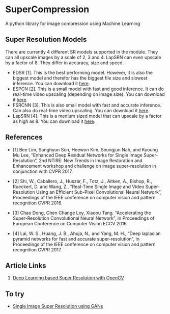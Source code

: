 # SuperCompression
A python library for image compression using Machine Learning

## Super Resolution Models
There are currently 4 different SR models supported in the module. They can all upscale images by a scale of 2, 3 and 4. LapSRN can even upscale by a factor of 8. They differ in accuracy, size and speed.

- EDSR [1]. This is the best performing model. However, it is also the biggest model and therefor has the biggest file size and slowest inference. You can download it [here](https://github.com/Saafke/EDSR_Tensorflow/tree/master/models).
- ESPCN [2]. This is a small model with fast and good inference. It can do real-time video upscaling (depending on image size). You can download it [here](https://github.com/fannymonori/TF-ESPCN/tree/master/export).
- FSRCNN [3]. This is also small model with fast and accurate inference. Can also do real-time video upscaling. You can download it [here](https://github.com/Saafke/FSRCNN_Tensorflow/tree/master/models).
- LapSRN [4]. This is a medium sized model that can upscale by a factor as high as 8. You can download it [here](https://github.com/fannymonori/TF-LapSRN/tree/master/export).


## References
* [1] Bee Lim, Sanghyun Son, Heewon Kim, Seungjun Nah, and Kyoung Mu Lee, “Enhanced Deep Residual Networks for Single Image Super-Resolution”, 2nd NTIRE: New Trends in Image Restoration and Enhancement workshop and challenge on image super-resolution in conjunction with CVPR 2017.

* [2] Shi, W., Caballero, J., Huszár, F., Totz, J., Aitken, A., Bishop, R., Rueckert, D. and Wang, Z., “Real-Time Single Image and Video Super-Resolution Using an Efficient Sub-Pixel Convolutional Neural Network”, Proceedings of the IEEE conference on computer vision and pattern recognition CVPR 2016.

* [3] Chao Dong, Chen Change Loy, Xiaoou Tang. “Accelerating the Super-Resolution Convolutional Neural Network”, in Proceedings of European Conference on Computer Vision ECCV 2016.

* [4] Lai, W. S., Huang, J. B., Ahuja, N., and Yang, M. H., “Deep laplacian pyramid networks for fast and accurate super-resolution”, In Proceedings of the IEEE conference on computer vision and pattern recognition CVPR 2017.

## Article Links

1. [Deep Learning based Super Resolution with OpenCV](https://towardsdatascience.com/deep-learning-based-super-resolution-with-opencv-4fd736678066)

## To try
- [Single Image Super Resolution using GANs](https://arxiv.org/pdf/1609.04802.pdf)
